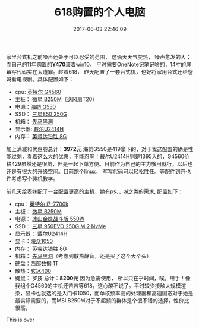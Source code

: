 ﻿---
title: 618购置的个人电脑
date: 2017-06-03 22:46:09
tags:
- 台式机
- 装机
- 618
---

家里台式机之前噪声还处于可以忍受的范围， 这俩天天气变热， 噪声愈发的大； 而自己的11年购置的**Y470**装着win10， 平时需要OneNote记笔记啥的，14寸的屏幕写代码实在太遭罪。趁着618， 昨天配置了一套台式机，也好将家用台式还给爸妈看电视剧。具体配置如下：

 - cpu: [英特尔 G4560][1]
 - 主板： [微星 B250M][2]（送风扇T20）
 - 电源：[海韵 G550][3]
 - SSD： [三星850 250G][4]
 - 机箱： [先马黑洞][5]
 - 显示器: [戴尔U2414H][6]
 - 内存： [英睿达铂胜 8G][7]
 
加上满减和优惠卷总计：**3972元**
海韵G550是419拿下的，对于我这配置的确是性能过剩，看着这么大的优惠，不能忍啊！戴尔U2414H则是1395入的，G4560价格429虽然还是很坑，但是一起下单方便。目前作为自己的主力够用就行，以后也还是有很大的升级空间。目前跑个linux， 写写代码可以轻松胜任。等配件到齐也许考虑写个装机教学。

前几天给表妹配了一台配置更高的主机，她有ps、、ai之类的需求, 配置如下：
 
 - cpu：[英特尔 i7-7700k][8]
 - 主板： [微星 B250M][9]
 - 电源： [冰山金蝶战斗版 550W][10]
 - SSD： [三星 950EVO 250G M.2 NvMe][11]
 - 显示器： [戴尔U2414H][12]
 - 显卡：[映众1050][13]
 - 内存： [英睿达铂胜 8G][14]
 - 机箱： [先马黑洞][15]（考虑到散热静音，还是买了这个大个头）
 - 硬盘：[西部数据 1T][16]
 - 散热：[玄冰400][17]
 - 键鼠： 罗技
总计：**8200元**
因为急需使用， 所以只在乎时间，唉，甩手！像我组个G4560的主机还苦苦等618，这心酸不说了。平时较少接触大规模渲染，显卡也就选的是入门卡1050，而单核频率高的处理器和高速固态对于她是最实际需要的，而MSI B250M对于不超频的群体是个很不错的选择，性价比很高。

This is over
 


  [1]: https://item.jd.com/4167802.html
  [2]: https://item.jd.com/3775065.html
  [3]: https://item.jd.com/943032.html
  [4]: https://item.jd.com/1279827.html
  [5]: https://item.jd.com/1842778.html
  [6]: https://item.jd.com/1003062.html
  [7]: https://item.jd.com/2442923.html
  [8]: https://item.jd.com/4132882.html
  [9]: https://item.jd.com/3775065.html
  [10]: https://item.jd.com/886416.html
  [11]: https://item.jd.com/3739097.html
  [12]: https://item.jd.com/1003062.html
  [13]: https://item.jd.com/3910928.html
  [14]: https://item.jd.com/2442923.html
  [15]: https://item.jd.com/1842778.html
  [16]: https://item.jd.com/675971.html
  [17]: https://item.jd.com/1079730.html
